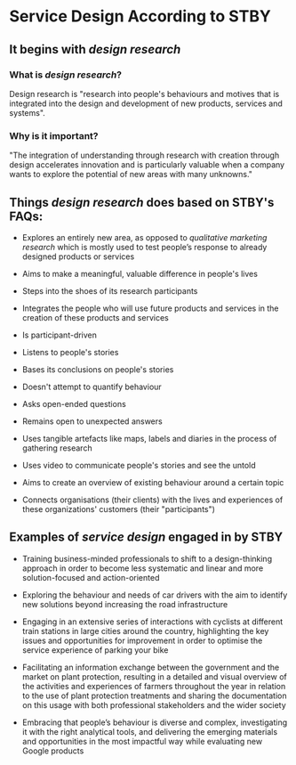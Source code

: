 # Service Design According to STBY

## It begins with *design research*

### What is *design research*?
Design research is "research into people's behaviours and motives that is integrated into the design and development of new products, services and systems".

### Why is it important?
"The integration of understanding through research with creation through design accelerates innovation and is particularly valuable when a company wants to explore the potential of new areas with many unknowns."

## Things *design research* does based on STBY's FAQs:

* Explores an entirely new area, as opposed to *qualitative marketing research* which is mostly used to test people’s response to already designed products or services

* Aims to make a meaningful, valuable difference in people's lives

* Steps into the shoes of its research participants

* Integrates the people who will use future products and services in the creation of these products and services

* Is participant-driven

* Listens to people's stories

* Bases its conclusions on people's stories

* Doesn't attempt to quantify behaviour

* Asks open-ended questions

* Remains open to unexpected answers

* Uses tangible artefacts like maps, labels and diaries in the process of gathering research

* Uses video to communicate people's stories and see the untold

* Aims to create an overview of existing behaviour around a certain topic

* Connects organisations (their clients) with the lives and experiences of these organizations' customers (their "participants")

## Examples of *service design* engaged in by STBY

* Training business-minded professionals to shift to a design-thinking approach in order to become less systematic and linear and more solution-focused and action-oriented

* Exploring the behaviour and needs of car drivers with the aim to identify new solutions beyond increasing the road infrastructure

* Engaging in an extensive series of interactions with cyclists at different train stations in large cities around the country, highlighting the key issues and opportunities for improvement in order to optimise the service experience of parking your bike

* Facilitating an information exchange between the government and the market on plant protection, resulting in a detailed and visual overview of the activities and experiences of farmers throughout the year in relation to the use of plant protection treatments and sharing the documentation on this usage with both professional stakeholders and the wider society

* Embracing that people’s behaviour is diverse and complex, investigating it with the right analytical tools, and delivering the emerging materials and opportunities in the most impactful way while evaluating new Google products
